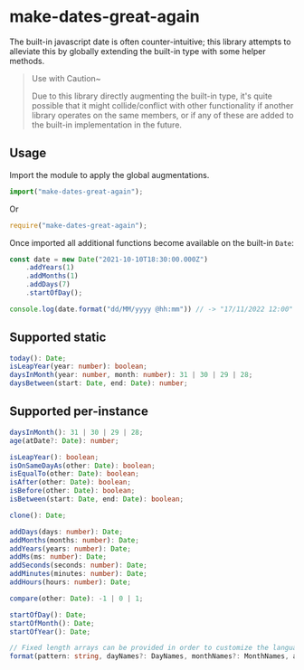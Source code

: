 # make-dates-great-again
The built-in javascript date is often counter-intuitive; this library attempts to alleviate this by globally extending the built-in type with some helper methods.

> Use with Caution~ 
> 
> Due to this library directly augmenting the built-in type, it's quite possible that it might collide/conflict with other functionality if another library operates on the same members, or if any of these are added to the built-in implementation in the future.

## Usage
Import the module to apply the global augmentations.
```typescript
import("make-dates-great-again");
```
Or
```javascript
require("make-dates-great-again");
```
Once imported all additional functions become available on the built-in `Date`:
```typescript
const date = new Date("2021-10-10T18:30:00.000Z")
    .addYears(1)
    .addMonths(1)
    .addDays(7)
    .startOfDay();

console.log(date.format("dd/MM/yyyy @hh:mm")) // -> "17/11/2022 12:00"
```

## Supported static
```typescript
today(): Date;
isLeapYear(year: number): boolean;
daysInMonth(year: number, month: number): 31 | 30 | 29 | 28;
daysBetween(start: Date, end: Date): number;
```

## Supported per-instance
```typescript
daysInMonth(): 31 | 30 | 29 | 28;
age(atDate?: Date): number;

isLeapYear(): boolean;
isOnSameDayAs(other: Date): boolean;
isEqualTo(other: Date): boolean;
isAfter(other: Date): boolean;
isBefore(other: Date): boolean;
isBetween(start: Date, end: Date): boolean;

clone(): Date;

addDays(days: number): Date;
addMonths(months: number): Date;
addYears(years: number): Date;
addMs(ms: number): Date;
addSeconds(seconds: number): Date;
addMinutes(minutes: number): Date;
addHours(hours: number): Date;

compare(other: Date): -1 | 0 | 1;

startOfDay(): Date;
startOfMonth(): Date;
startOfYear(): Date;

// Fixed length arrays can be provided in order to customize the language elements like day and month names in order to support a localized format.
format(pattern: string, dayNames?: DayNames, monthNames?: MonthNames, am?: string, pm?: string): string;
```